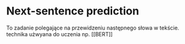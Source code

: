 # Next-sentence prediction

To zadanie polegające na przewidzeniu następnego słowa w tekście. technika użwyana do uczenia np. [[BERT]]